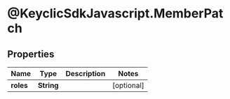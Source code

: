 # @KeyclicSdkJavascript.MemberPatch

## Properties
Name | Type | Description | Notes
------------ | ------------- | ------------- | -------------
**roles** | **String** |  | [optional] 


